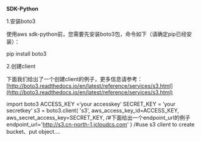 **SDK-Python**

1.安装boto3

使用aws sdk-python前，您需要先安装boto3包，命令如下（请确定pip已经安装）：

pip install boto3

2.创建client

下面我们给出了一个创建client的例子，更多信息请参考：[http://boto3.readthedocs.io/en/latest/reference/services/s3.html](http://boto3.readthedocs.io/en/latest/reference/services/s3.html)

import boto3
ACCESS_KEY =‘your accesskey’
SECRET_KEY = ‘your secretkey’
s3 = boto3.client(
's3',
aws_access_key_id=ACCESS_KEY,
aws_secret_access_key=SECRET_KEY,
/#下面给出一个endpoint_url的例子
endpoint_url='http://s3.cn-north-1.jcloudcs.com'
)
/#use s3 client to create bucket、put object....